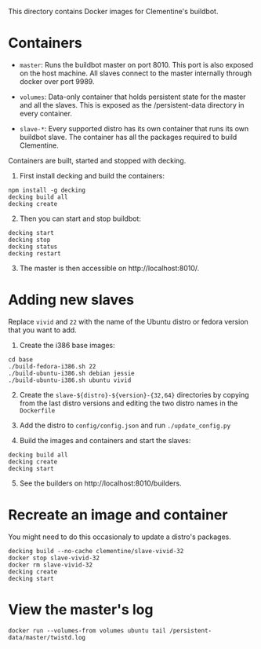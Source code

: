 This directory contains Docker images for Clementine's buildbot.

Containers
==========

- `master`:
    Runs the buildbot master on port 8010.  This port is also exposed on the host
    machine.  All slaves connect to the master internally through docker over
    port 9989.

- `volumes`:
    Data-only container that holds persistent state for the master and all the
    slaves.  This is exposed as the /persistent-data directory in every
    container.

- `slave-*`:
    Every supported distro has its own container that runs its own buildbot
    slave.  The container has all the packages required to build Clementine.


Containers are built, started and stopped with decking.

1. First install decking and build the containers:

  ```
  npm install -g decking
  decking build all
  decking create
  ```

2. Then you can start and stop buildbot:

  ```
  decking start
  decking stop
  decking status
  decking restart
  ```

3. The master is then accessible on http://localhost:8010/.


Adding new slaves
=================

Replace `vivid` and `22` with the name of the Ubuntu distro or fedora version
that you want to add.

1. Create the i386 base images:

  ```
  cd base
  ./build-fedora-i386.sh 22
  ./build-ubuntu-i386.sh debian jessie
  ./build-ubuntu-i386.sh ubuntu vivid
  ```

2. Create the `slave-${distro}-${version}-{32,64}` directories by copying from
   the last distro versions and editing the two distro names in the `Dockerfile`

3. Add the distro to `config/config.json` and run `./update_config.py`

4. Build the images and containers and start the slaves:

  ```
  decking build all
  decking create
  decking start
  ```

5. See the builders on http://localhost:8010/builders.


Recreate an image and container
===============================

You might need to do this occasionaly to update a distro's packages.

```
decking build --no-cache clementine/slave-vivid-32
docker stop slave-vivid-32
docker rm slave-vivid-32
decking create
decking start
```


View the master's log
=====================

```
docker run --volumes-from volumes ubuntu tail /persistent-data/master/twistd.log
```

